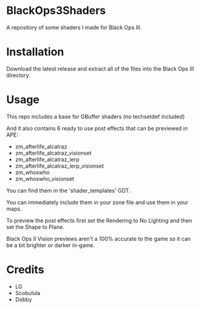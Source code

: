 # BlackOps3Shaders
 A repository of some shaders I made for Black Ops III.

# Installation
 Download the latest release and extract all of the files into the Black Ops III directory.

# Usage
 This repo includes a base for GBuffer shaders (no techsetdef included)
 
 And it also contains 6 ready to use post effects that can be previewed in APE:
 * zm_afterlife_alcatraz
 * zm_afterlife_alcatraz_visionset
 * zm_afterlife_alcatraz_lerp
 * zm_afterlife_alcatraz_lerp_visionset
 * zm_whoswho
 * zm_whoswho_visionset

You can find them in the 'shader_templates' GDT.

You can immediately include them in your zone file and use them in your maps.

To preview the post effects first set the Rendering to No Lighting and then set the Shape to Plane.

Black Ops II Vision previews aren't a 100% accurate to the game so it can be a bit brighter or darker in-game.

# Credits
* LG
* Scobulula
* Dobby
